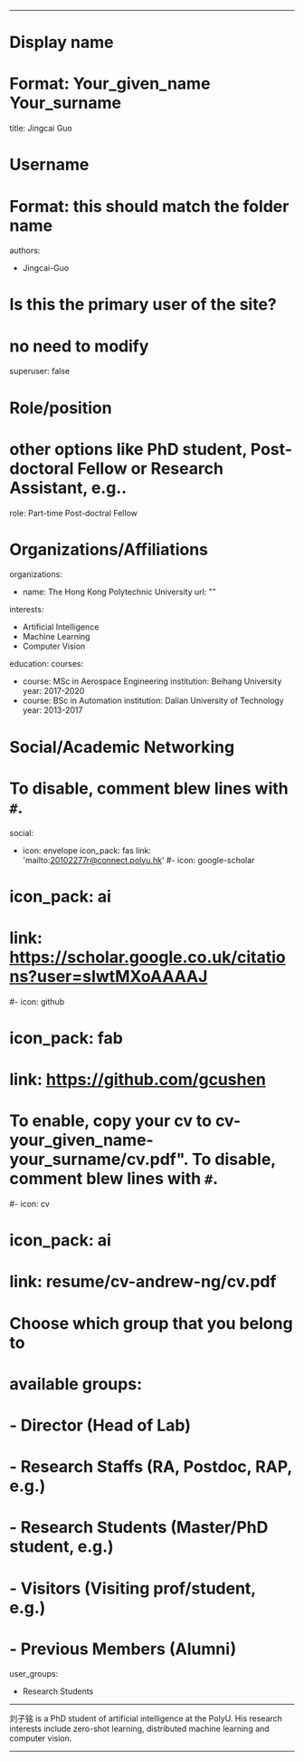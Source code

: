 
---
# Display name
# Format: Your_given_name Your_surname 
title: Jingcai Guo

# Username
# Format: this should match the folder name
authors:
- Jingcai-Guo

# Is this the primary user of the site?
# no need to modify 
superuser: false

# Role/position
# other options like PhD student, Post-doctoral Fellow or Research Assistant, e.g..
role: Part-time Post-doctral Fellow

# Organizations/Affiliations
organizations:
- name: The Hong Kong Polytechnic University
  url: ""

interests:
- Artificial Intelligence
- Machine Learning
- Computer Vision

education:
  courses:
  - course: MSc in Aerospace Engineering
    institution: Beihang University
    year: 2017-2020
  - course: BSc in Automation
    institution: Dalian University of Technology
    year: 2013-2017

# Social/Academic Networking
# To disable, comment blew lines with `#`.
social:
- icon: envelope
  icon_pack: fas
  link: 'mailto:20102277r@connect.polyu.hk'
#- icon: google-scholar
#  icon_pack: ai
#  link: https://scholar.google.co.uk/citations?user=sIwtMXoAAAAJ
#- icon: github
#  icon_pack: fab
#  link: https://github.com/gcushen

# To enable, copy your cv to cv-your_given_name-your_surname/cv.pdf". To disable, comment blew lines with `#`.
#- icon: cv
#  icon_pack: ai
#  link: resume/cv-andrew-ng/cv.pdf

# Choose which group that you belong to
#  available groups:
#  - Director (Head of Lab)
#  - Research Staffs (RA, Postdoc, RAP, e.g.)
#  - Research Students (Master/PhD student, e.g.)
#  - Visitors (Visiting prof/student, e.g.)
#  - Previous Members (Alumni)
user_groups:
- Research Students
---

刘子铭 is a PhD student of artificial intelligence at the PolyU. His research interests include zero-shot learning, distributed machine learning and computer vision.

---
